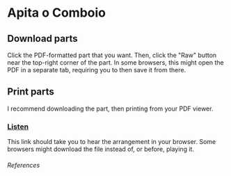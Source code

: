# Apita o Comboio

## Download parts
Click the PDF-formatted part that you want. Then, click the "Raw" button near the top-right corner of the part. In some browsers, this might open the PDF in a separate tab, requiring you to then save it from there.

## Print parts
I recommend downloading the part, then printing from your PDF viewer.

### [Listen](https://cdn.rawgit.com/Joao-S-Martins/scores/master/tunas/Pezinho%20de%20FAASL/Pezinho%20de%20FAASL.mp3)
This link should take you to hear the arrangement in your browser. Some browsers might download the file instead of, or before, playing it.

###### References
